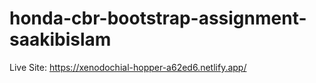 # honda-cbr-bootstrap-assignment-saakibislam

Live Site: https://xenodochial-hopper-a62ed6.netlify.app/
